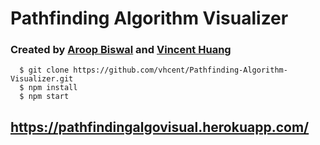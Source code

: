 # Pathfinding Algorithm Visualizer

### Created by [Aroop Biswal](https://github.com/AroopBiswal) and [Vincent Huang](https://github.com/vhcent)

```
  $ git clone https://github.com/vhcent/Pathfinding-Algorithm-Visualizer.git
  $ npm install
  $ npm start
 ```
## https://pathfindingalgovisual.herokuapp.com/
